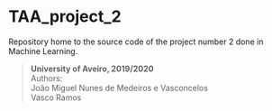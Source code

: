 # TAA_project_2
Repository home to the source code of the project number 2 done in Machine Learning.
> **University of Aveiro, 2019/2020**<br/>
  Authors:<br/>
  João Miguel Nunes de Medeiros e Vasconcelos<br/>
  Vasco Ramos<br/>
